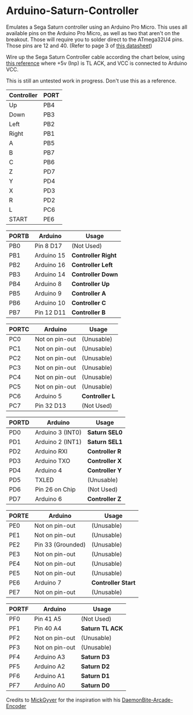 # Arduino-Saturn-Controller
Emulates a Sega Saturn controller using an Arduino Pro Micro. This uses all available pins on the Arduino Pro Micro, as well as two that aren't on the breakout. Those will require you to solder direct to the ATmega32U4 pins. Those pins are 12 and 40. (Refer to page 3 of [this datasheet](https://ww1.microchip.com/downloads/en/DeviceDoc/Atmel-7766-8-bit-AVR-ATmega16U4-32U4_Datasheet.pdf))

Wire up the Sega Saturn Controller cable according the chart below, using [this reference](https://gamesx.com/controldata/saturn.htm) where +5v (Inp) is TL ACK, and VCC is connected to Arduino VCC.

This is still an untested work in progress. Don't use this as a reference.


| Controller | PORT |
|------------|------|
| Up         | PB4  |
| Down       | PB3  |
| Left       | PB2  |
| Right      | PB1  |
| A          | PB5  |
| B          | PB7  |
| C          | PB6  |
| Z          | PD7  |
| Y          | PD4  |
| X          | PD3  |
| R          | PD2  |
| L          | PC6  |
| START      | PE6  |

|PORTB| Arduino          | Usage                |
|-----|------------------|----------------------|
| PB0 | Pin 8  D17       | (Not Used)           |
| PB1 | Arduino 15       | **Controller Right** |
| PB2 | Arduino 16       | **Controller Left**  |
| PB3 | Arduino 14       | **Controller Down**  |
| PB4 | Arduino 8        | **Controller Up**    |
| PB5 | Arduino 9        | **Controller A**     |
| PB6 | Arduino 10       | **Controller C**     |
| PB7 | Pin 12 D11       | **Controller B**     |

|PORTC| Arduino          | Usage                |
|-----|------------------|----------------------|
| PC0 | Not on pin-out   | (Unusable)           |
| PC1 | Not on pin-out   | (Unusable)           |
| PC2 | Not on pin-out   | (Unusable)           |
| PC3 | Not on pin-out   | (Unusable)           |
| PC4 | Not on pin-out   | (Unusable)           |
| PC5 | Not on pin-out   | (Unusable)           |
| PC6 | Arduino 5        | **Controller  L**    |
| PC7 | Pin 32 D13       | (Not Used)           |

|PORTD| Arduino          | Usage                |
|-----|------------------|----------------------|
| PD0 | Arduino 3 (INT0) | **Saturn SEL0**      |
| PD1 | Arduino 2 (INT1) | **Saturn SEL1**      |
| PD2 | Arduino RXI      | **Controller R**     |
| PD3 | Arduino TXO      | **Controller X**     |
| PD4 | Arduino 4        | **Controller Y**     |
| PD5 | TXLED            | (Unusable)           |
| PD6 | Pin 26 on Chip   | (Not Used)           |
| PD7 | Arduino 6        | **Controller Z**     |
 
|PORTE| Arduino          | Usage                |
|-----|------------------|----------------------|
| PE0 | Not on pin-out   | (Unusable)           |
| PE1 | Not on pin-out   | (Unusable)           |
| PE2 | Pin 33 (Grounded)| (Unusable)           |
| PE3 | Not on pin-out   | (Unusable)           |
| PE4 | Not on pin-out   | (Unusable)           |
| PE5 | Not on pin-out   | (Unusable)           |
| PE6 | Arduino 7        | **Controller Start** |
| PE7 | Not on pin-out   | (Unusable)           |
 
|PORTF| Arduino          | Usage                |
|-----|------------------|----------------------|
| PF0 | Pin 41 A5        | (Not Used)           |
| PF1 | Pin 40 A4        | **Saturn TL ACK**    |
| PF2 | Not on pin-out   | (Unusable)           |
| PF3 | Not on pin-out   | (Unusable)           |
| PF4 | Arduino A3       | **Saturn D3**        |
| PF5 | Arduino A2       | **Saturn D2**        |
| PF6 | Arduino A1       | **Saturn D1**        |
| PF7 | Arduino A0       | **Saturn D0**        |


Credits to [MickGyver](https://github.com/MickGyver) for the inspiration with his [DaemonBite-Arcade-Encoder](https://github.com/MickGyver/DaemonBite-Arcade-Encoder)
